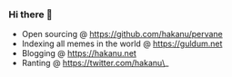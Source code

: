 ### Hi there 👋

- Open sourcing @ https://github.com/hakanu/pervane
- Indexing all memes in the world @ https://guldum.net
- Blogging @ https://hakanu.net
- Ranting @ https://twitter.com/hakanu\_

<!--
**hakanu/hakanu** is a ✨ _special_ ✨ repository because its `README.md` (this file) appears on your GitHub profile.

Here are some ideas to get you started:

- 🔭 I’m currently working on ...
- 🌱 I’m currently learning ...
- 👯 I’m looking to collaborate on ...
- 🤔 I’m looking for help with ...
- 💬 Ask me about ...
- 📫 How to reach me: ...
- 😄 Pronouns: ...
- ⚡ Fun fact: ...
-->
